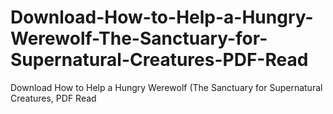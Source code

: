 # Download-How-to-Help-a-Hungry-Werewolf-The-Sanctuary-for-Supernatural-Creatures-PDF-Read
Download How to Help a Hungry Werewolf (The Sanctuary for Supernatural Creatures, PDF Read
